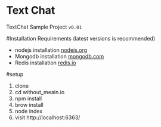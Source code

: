 # Text Chat 
TextChat Sample Project `v0.01`



#Installation Requirements (latest versions is recommended)
* nodejs installation  [nodejs.org](https://nodejs.org/en/)
* Mongodb installation [mongodb.com](https://www.mongodb.com/download-center?jmp=nav#community)
* Redis installation [redis.io](http://redis.io/download)

#setup
1. clone 
2. cd without_meain.io
3. npm install
4. brow install
5. node index
6. visit http://localhost:6363/
